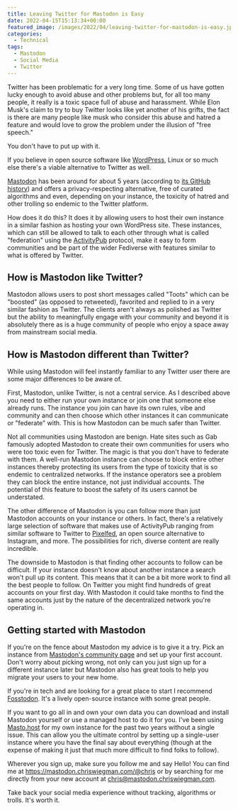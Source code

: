 ```yaml
---
title: Leaving Twitter for Mastodon is Easy
date: 2022-04-15T15:13:34+00:00
featured_image: /images/2022/04/leaving-twitter-for-mastodon-is-easy.jpg
categories:
  - Technical
tags:
  - Mastodon
  - Social Media
  - Twitter
---
```


Twitter has been problematic for a very long time. Some of us have gotten lucky enough to avoid abuse and other problems but, for all too many people, it really is a toxic space full of abuse and harassment. While Elon Musk's claim to try to buy Twitter looks like yet another of his grifts, the fact is there are many people like musk who consider this abuse and hatred a feature and would love to grow the problem under the illusion of "free speech."

You don't have to put up with it.

If you believe in open source software like [WordPress][1], Linux or so much else there's a viable alternative to Twitter as well.

[Mastodon][2] has been around for about 5 years (according to [its GitHub history][3]) and offers a privacy-respecting alternative, free of curated algorithms and even, depending on your instance, the toxicity of hatred and other trolling so endemic to the Twitter platform.

How does it do this? It does it by allowing users to host their own instance in a similar fashion as hosting your own WordPress site. These instances, which can still be allowed to talk to each other through what is called "federation" using the [ActivityPub][4] protocol, make it easy to form communities and be part of the wider Fediverse with features similar to what is offered by Twitter.

## How is Mastodon like Twitter?

Mastodon allows users to post short messages called "Toots" which can be "boosted" (as opposed to retweeted), favorited and replied to in a very similar fashion as Twitter. The clients aren't always as polished as Twitter but the ability to meaningfully engage with your community and beyond it is absolutely there as is a huge community of people who enjoy a space away from mainstream social media.

## How is Mastodon different than Twitter?

While using Mastodon will feel instantly familiar to any Twitter user there are some major differences to be aware of.

First, Mastodon, unlike Twitter, is not a central service. As I described above you need to either run your own instance or join one that someone else already runs. The instance you join can have its own rules, vibe and community and can then choose which other instances it can communicate or "federate" with. This is how Mastodon can be much safer than Twitter.

Not all communities using Mastodon are benign. Hate sites such as Gab famously adopted Mastodon to create their own communities for users who were too toxic even for Twitter. The magic is that you don't have to federate with them. A well-run Mastodon instance can choose to block entire other instances thereby protecting its users from the type of toxicity that is so endemic to centralized networks. If the instance operators see a problem they can block the entire instance, not just individual accounts. The potential of this feature to boost the safety of its users cannot be understated.

The other difference of Mastodon is you can follow more than just Mastodon accounts on your instance or others. In fact, there's a relatively large selection of software that makes use of ActivityPub ranging from similar software to Twitter to [Pixelfed][5], an open source alternative to Instagram, and more. The possibilities for rich, diverse content are really incredible.

The downside to Mastodon is that finding other accounts to follow can be difficult. If your instance doesn't know about another instance a search won't pull up its content. This means that it can be a bit more work to find all the best people to follow. On Twitter you might find hundreds of great accounts on your first day. With Mastodon it could take months to find the same accounts just by the nature of the decentralized network you're operating in.

## Getting started with Mastodon

If you're on the fence about Mastodon my advice is to give it a try. Pick an instance from [Mastodon's community page][6] and set up your first account. Don't worry about picking wrong, not only can you just sign up for a different instance later but Mastodon also has great tools to help you migrate your users to your new home.

If you're in tech and are looking for a great place to start I recommend [Fosstodon][7]. It's a lively open-source instance with some great people.

If you want to go all in and own your own data you can download and install Mastodon yourself or use a managed host to do it for you. I've been using [Masto.host][8] for my own instance for the past two years without a single issue. This can allow you the ultimate control by setting up a single-user instance where you have the final say about everything (though at the expense of making it just that much more difficult to find folks to follow).

Wherever you sign up, make sure you follow me and say Hello! You can find me at <https://mastodon.chriswiegman.com/@chris> or by searching for me directly from your new account at chris@mastodon.chriswiegman.com.

Take back your social media experience without tracking, algorithms or trolls. It's worth it.

 [1]: https://wordpress.org/
 [2]: https://joinmastodon.org/
 [3]: https://github.com/mastodon/mastodon
 [4]: https://www.w3.org/TR/activitypub/
 [5]: https://pixelfed.org/
 [6]: https://joinmastodon.org/communities
 [7]: https://fosstodon.org/
 [8]: https://masto.host/